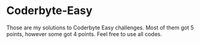 Coderbyte-Easy
==============
Those are my solutions to Coderbyte Easy challenges. Most of them got 5 points, however some got 4 points. Feel free to use all codes.

